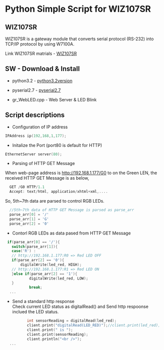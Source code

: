 Python Simple Script for WIZ107SR
================
<markdown>

## WIZ107SR  
WIZ107SR is a gateway module that converts serial protocol (RS-232) into TCP/IP protocol by using W7100A.  

Link WIZ107SR matrials - [WIZ107SR](http://wiznet.co.kr/sub_modules/en/product/Product_Detail.asp?cate1=5&cate2=8&cate3=0&pid=1090)  


## SW - Download & Install  
 * python3.2 - [python3.2version](https://www.python.org/download/releases/3.2/)   
 * pyserial2.7 - [pyserial2.7](https://pypi.python.org/pypi/pyserial)   
 
 * gr_WebLED.cpp - Web Server & LED Blink  


## Script descriptions 
 
 * Configuration of IP address  
```c
IPAddress ip(192,168,1,177);
```

 * Initalize the Port (port80 is default for HTTP)  
```c
EthernetServer server(80);
```

 * Parsing of HTTP GET Message  

  When web-page address is http://192.168.1.177/G0 to on the Green LEN,
  the received HTTP GET Message is as below,  
```c
  GET /G0 HTTP/1.1  
  Accept: text/html, application/xhtml+xml,....
```

  So, 5th~7th data are parsed to control RGB LEDs.  
```c 
  //5th~7th data of HTTP GET Message is parsed as parse_arr  
  parse_arr[0] = '/'  
  parse_arr[1] = 'G'  
  parse_arr[2] = '0'  
```
 * Contorl RGB LEDs as data pased from HTTP GET Message  
```c 
 if(parse_arr[0] == '/'){  
   switch(parse_arr[1]){  
   case('R') :  
   // http://192.168.1.177:R0 => Red LED OFF			  	  
   if(parse_arr[2] == '0'){    
	   digitalWrite(led_red, HIGH);  
   // http://192.168.1.177:R1 => Red LED ON    			  
   }else if(parse_arr[2] == '1'){  
           digitalWrite(led_red, LOW);  
   }  
           break;  
  ... 
```  

 * Send a standard http response  
  Check current LED status as digitalRead() and Send http respoonse inclued the LED status.  
```c 
          int sensorReading = digitalRead(led_red);
          client.print("digitalRead(LED_RED)");//client.print(led_red);
          client.print(" is ");
          client.print(sensorReading);
          client.println("<br />");
  ... 
```

</markdown>
